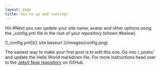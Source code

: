 ```yaml
---
layout: page
title: You're up and running!
---
```

Hiii
#Next you can update your site name, avatar and other options using the _config.yml file in the root of your repository (shown #below).

![_config.yml]({{ site.baseurl }}/images/config.png)

The easiest way to make your first post is to edit this one. Go into /_posts/ and update the Hello World markdown file. For more instructions head over to the [Jekyll Now repository](https://github.com/barryclark/jekyll-now) on GitHub.
